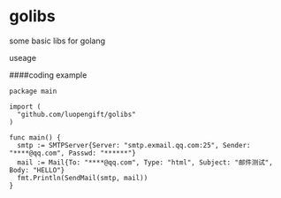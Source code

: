 # golibs
some basic libs for golang

useage

####coding example
```
package main

import (
  "github.com/luopengift/golibs"
)

func main() {
  smtp := SMTPServer{Server: "smtp.exmail.qq.com:25", Sender: "****@qq.com", Passwd: "******"}
  mail := Mail{To: "****@qq.com", Type: "html", Subject: "邮件测试", Body: "HELLO"}
  fmt.Println(SendMail(smtp, mail))
}
```  
